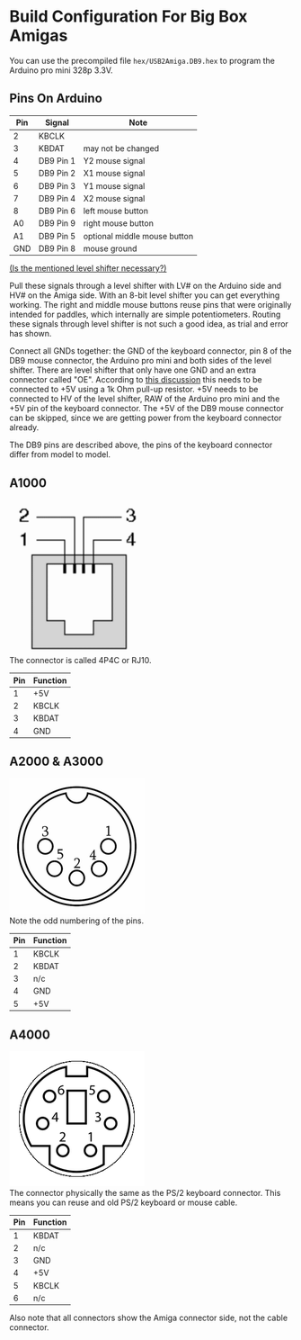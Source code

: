 Build Configuration For Big Box Amigas
======================================

You can use the precompiled file `hex/USB2Amiga.DB9.hex` to program the
Arduino pro mini 328p 3.3V.


Pins On Arduino
---------------

Pin | Signal    | Note
----|-----------|------------------------------
 2  | KBCLK     |
 3  | KBDAT     | may not be changed
 4  | DB9 Pin 1 | Y2 mouse signal
 5  | DB9 Pin 2 | X1 mouse signal
 6  | DB9 Pin 3 | Y1 mouse signal
 7  | DB9 Pin 4 | X2 mouse signal
 8  | DB9 Pin 6 | left mouse button
A0  | DB9 Pin 9 | right mouse button
A1  | DB9 Pin 5 | optional middle mouse button
GND | DB9 Pin 8 | mouse ground


[(Is the mentioned level shifter necessary?)](LevelShifter.md)

Pull these signals through a level shifter with LV# on the Arduino side and
HV# on the Amiga side. With an 8-bit level shifter you can get everything
working. The right and middle mouse buttons reuse pins that were originally
intended for paddles, which internally are simple potentiometers. Routing
these signals through level shifter is not such a good idea, as trial and
error has shown.

Connect all GNDs together: the GND of the keyboard connector, pin 8 of the
DB9 mouse connector, the Arduino pro mini and both sides of the level shifter.
There are level shifter that only have one GND and an extra connector called
"OE". According to
[this discussion](https://forum.arduino.cc/index.php?topic=406261.0)
this needs to be connected to +5V using a 1k Ohm pull-up resistor. +5V needs
to be connected to HV of the level shifter, RAW of the Arduino pro mini and
the +5V pin of the keyboard connector. The +5V of the DB9 mouse connector
can be skipped, since we are getting power from the keyboard connector
already.

The DB9 pins are described above, the pins of the keyboard connector differ
from model to model.


A1000
-----

![A1000 connector](../images/connector_A1000.png) \
The connector is called 4P4C or RJ10.

Pin | Function
----|----------
 1  | +5V
 2  | KBCLK
 3  | KBDAT
 4  | GND


A2000 & A3000
-------------

![A2000 connector](../images/connector_A2000.png) \
Note the odd numbering of the pins.

Pin | Function
----|----------
 1  | KBCLK
 2  | KBDAT
 3  | n/c
 4  | GND
 5  | +5V


A4000
-----

![A4000 connector](../images/connector_A4000.png) \
The connector physically the same as the PS/2 keyboard connector. This means
you can reuse and old PS/2 keyboard or mouse cable.

Pin | Function
----|----------
 1  | KBDAT
 2  | n/c
 3  | GND
 4  | +5V
 5  | KBCLK
 6  | n/c

Also note that all connectors show the Amiga connector side, not the cable
connector.
